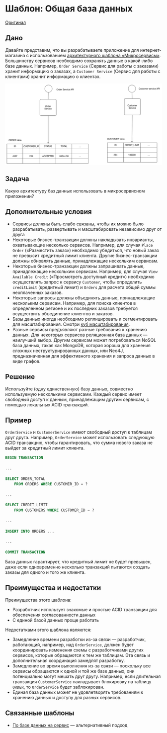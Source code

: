 # Шаблон: Общая база данных

[Оригинал](https://microservices.io/patterns/data/shared-database.html)

## Дано

Давайте представим, что вы разрабатываете приложение для интернет-магазина с
использованием [архитектурного шаблона «Микросервисы»](../Application-architecture-patterns/pattern-microservice-architecture.md).
Большинству сервисов необходимо сохранять данные в какой-либо базе данных.
Например, `Order Service` (Сервис для работы с заказами) хранит информацию
о заказах, а `Customer Service` (Сервис для работы с клиентами) хранит
информацию о клиентах.

![](../../../images/shared-database/customersandorders.png)

## Задача

Какую архитектуру баз данных использовать в микросервисном приложении?

## Дополнительные условия

* Сервисы должны быть слабо связаны, чтобы их можно было разрабатывать,
  развертывать и масштабировать независимо друг от друга
* Некоторые бизнес-транзакции должны накладывать инварианты, охватывающие
  несколько сервисов. Например, для случая `Place Order` («Разместить заказ»)
  необходимо убедиться, что новый заказ не превысит кредитный лимит клиента.
  Другие бизнес-транзакции должны обновлять данные, принадлежащие нескольким
  сервисам.
* Некоторые бизнес-транзакции должны запрашивать данные, принадлежащие
  нескольким сервисам. Например, для случая `View Available Credit` («Просмотреть
  доступный кредит») необходимо осуществлять запрос к сервису
  `Customer`, чтобы определить `creditLimit` (кредитный лимит) и `Orders`
  для расчета общей суммы неоплаченных заказов.
* Некоторые запросы должны объединять данные, принадлежащие нескольким
  сервисам. Например, для поиска клиентов в определенном регионе и их
  последних заказов требуется осуществить объединение клиентов и заказов.
* Базы данных иногда необходимо реплицировать и сегментировать для
  масштабирования. Смотри [куб масштабирования](../../Articles/scale-cube.md).
* Разные сервисы предъявляют разные требования к хранению данных. Для
  некоторых сервисов реляционная база данных — наилучший выбор. Другим сервисам
  может потребоваться NoSQL база данных, такая как MongoDB, которая хороша
  для хранения сложных неструктурированных данных, или Neo4J, предназначенная
  для эффективного хранения и запроса данных в виде графов.

## Решение

Используйте (одну единственную) базу данных, совместно используемую 
несколькими сервисами. Каждый сервис имеет свободный доступ к данным, 
принадлежащим другим сервисам, с помощью локальных ACID транзакций.

## Пример

`OrderService` и `CustomerService` имеют свободный доступ к таблицам друг 
друга. Например, `OrderService` может использовать следующую ACID транзакцию,
чтобы гарантировать, что сумма нового заказа не выйдет за кредитный лимит
клиента.

```sql
BEGIN TRANSACTION
    
...
    
SELECT ORDER_TOTAL
    FROM ORDERS WHERE CUSTOMER_ID = ?
    
...
    
SELECT CREDIT_LIMIT
    FROM CUSTOMERS WHERE CUSTOMER_ID = ?

...
    
INSERT INTO ORDERS ...
 
...

COMMIT TRANSACTION
```

База данных гарантирует, что кредитный лимит не будет превышен, даже если 
одновременно несколько транзакций пытаются создать заказы для одного и 
того же клиента.

## Преимущества и недостатки

Преимущества этого шаблона:

* Разработчик использует знакомые и простые ACID транзакции для обеспечения
  согласованности данных
* С единой базой данных проще работать

Недостатками этого шаблона являются:

* Замедление времени разработки из-за связи — разработчик, работающий, 
  например, над `OrderService`, должен будет координировать изменения схемы 
  с разработчиками других сервисов, которые обращаются к тем же таблицам. 
  Эта связь и дополнительная координация замедлят разработку.
* Замедление во время выполнения из-за связи — поскольку все сервисы 
  обращаются к одной и той же базе данных, они потенциально могут мешать 
  друг другу. Например, если длительная транзакция `CustomerService` 
  накладывает блокировку на таблицу `ORDER`, то `OrderService` будет 
  заблокирован.
* Единая база данных может не удовлетворять требованиям к хранению данных 
  и доступу для разных сервисов.

## Связанные шаблоны

* [По базе данных на сервис](database-per-service.md) — альтернативный подход